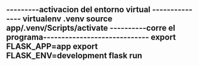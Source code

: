 ---------activacion del entorno virtual ---------------
virtualenv .venv
source app/.venv/Scripts/activate
----------corre el programa-----------------------------
export FLASK_APP=app
export FLASK_ENV=development
flask run
---------------------------------------
